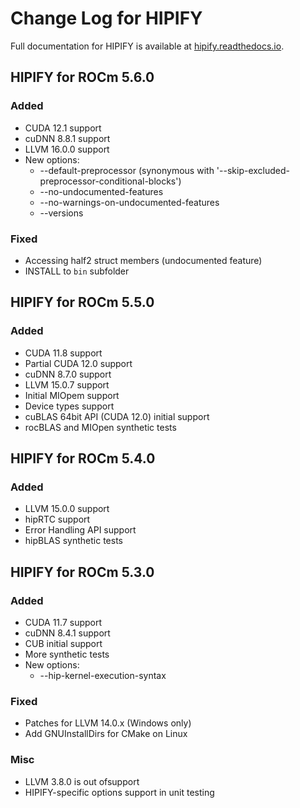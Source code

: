 # Change Log for HIPIFY

Full documentation for HIPIFY is available at [hipify.readthedocs.io](https://hipify.readthedocs.io/en/latest/).

## HIPIFY for ROCm 5.6.0
### Added
- CUDA 12.1 support
- cuDNN 8.8.1 support
- LLVM 16.0.0 support
- New options:
  - --default-preprocessor (synonymous with '--skip-excluded-preprocessor-conditional-blocks')
  - --no-undocumented-features
  - --no-warnings-on-undocumented-features
  - --versions

### Fixed
- Accessing half2 struct members (undocumented feature)
- INSTALL to `bin` subfolder

## HIPIFY for ROCm 5.5.0
### Added
- CUDA 11.8 support
- Partial CUDA 12.0 support
- cuDNN 8.7.0 support
- LLVM 15.0.7 support
- Initial MIOpem support
- Device types support
- cuBLAS 64bit API (CUDA 12.0) initial support
- rocBLAS and MIOpen synthetic tests

## HIPIFY for ROCm 5.4.0
### Added
- LLVM 15.0.0 support
- hipRTC support
- Error Handling API support
- hipBLAS synthetic tests

## HIPIFY for ROCm 5.3.0
### Added
- CUDA 11.7 support
- cuDNN 8.4.1 support
- CUB initial support
- More synthetic tests
- New options:
  - --hip-kernel-execution-syntax

### Fixed
- Patches for LLVM 14.0.x (Windows only)
- Add GNUInstallDirs for CMake on Linux

### Misc
- LLVM 3.8.0 is out ofsupport
- HIPIFY-specific options support in unit testing
